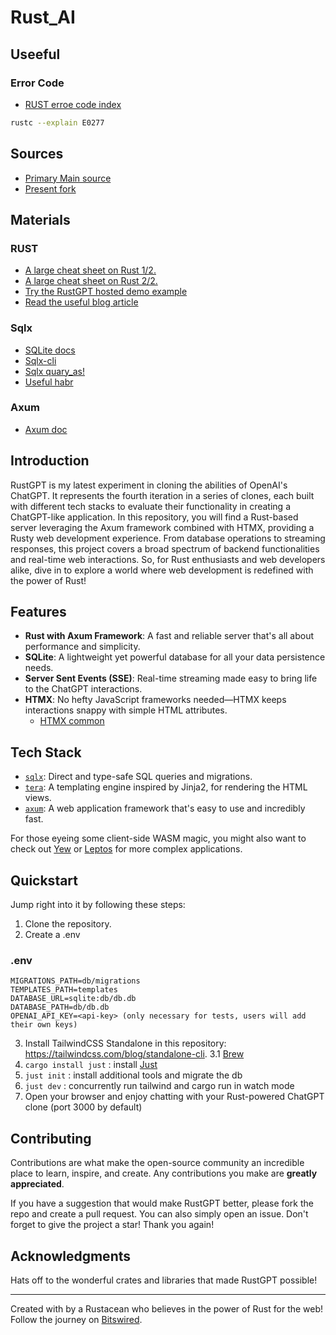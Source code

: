 # Rust_AI
## Useeful

### Error Code

- [RUST erroe code index](https://doc.rust-lang.org/error_codes/error-index.html)
```sh
rustc --explain E0277
```

## Sources

- [Primary Main source](https://github.com/bitswired/rustgpt)
- [Present fork](https://github.com/StripyRaven/rustgpt)

## Materials

### RUST

- [A large cheat sheet on Rust 1/2.](https://habr.com/ru/companies/timeweb/articles/785096/)
- [A large cheat sheet on Rust 2/2.](https://habr.com/ru/companies/timeweb/articles/787924/)
- [Try the RustGPT hosted demo example](https://rustgpt.bitswired.com)
- [Read the useful blog article](https://www.bitswired.com/en/blog/post/rustgpt-journey-rust-htmx-web-dev)

### Sqlx

- [SQLite docs](https://www.sqlite.org/docs.html)
- [Sqlx-cli](https://github.com/launchbadge/sqlx/blob/main/sqlx-cli/README.md)
- [Sqlx quary_as!](https://docs.rs/sqlx/latest/sqlx/macro.query_as.html)
- [Useful habr](https://habr.com/ru/companies/otus/articles/771288/)

### Axum

- [Axum doc](https://crates.io/crates/axum)

## Introduction

RustGPT is my latest experiment in cloning the abilities of OpenAI's ChatGPT. It represents the fourth iteration in a series of clones, each built with different tech stacks to evaluate their functionality in creating a ChatGPT-like application.
In this repository, you will find a Rust-based server leveraging the Axum framework combined with HTMX, providing a Rusty web development experience. From database operations to streaming responses, this project covers a broad spectrum of backend functionalities and real-time web interactions.
So, for Rust enthusiasts and web developers alike, dive in to explore a world where web development is redefined with the power of Rust!

## Features

- **Rust with Axum Framework**: A fast and reliable server that's all about performance and simplicity.
- **SQLite**: A lightweight yet powerful database for all your data persistence needs.
- **Server Sent Events (SSE)**: Real-time streaming made easy to bring life to the ChatGPT interactions.
- **HTMX**: No hefty JavaScript frameworks needed—HTMX keeps interactions snappy with simple HTML attributes.
  - [HTMX common](https://habr.com/ru/companies/hexlet/articles/592961/)

## Tech Stack

- [`sqlx`](https://github.com/launchbadge/sqlx): Direct and type-safe SQL queries and migrations.
- [`tera`](https://github.com/Keats/tera): A templating engine inspired by Jinja2, for rendering the HTML views.
- [`axum`](https://github.com/tokio-rs/axum): A web application framework that's easy to use and incredibly fast.

For those eyeing some client-side WASM magic, you might also want to check out [Yew](https://github.com/yewstack/yew) or [Leptos](https://github.com/LeptosProject/leptos) for more complex applications.

## Quickstart

Jump right into it by following these steps:

1. Clone the repository.
2. Create a .env

### .env
```env
MIGRATIONS_PATH=db/migrations
TEMPLATES_PATH=templates
DATABASE_URL=sqlite:db/db.db
DATABASE_PATH=db/db.db
OPENAI_API_KEY=<api-key> (only necessary for tests, users will add their own keys)
```

3. Install TailwindCSS Standalone in this repository: https://tailwindcss.com/blog/standalone-cli.
  3.1 [Brew](https://formulae.brew.sh/formula/tailwindcss)
4. `cargo install just` : install [Just](https://github.com/casey/just)
5. `just init`          : install additional tools and migrate the db
6. `just dev`           : concurrently run tailwind and cargo run in watch mode
7. Open your browser and enjoy chatting with your Rust-powered ChatGPT clone (port 3000 by default)

## Contributing

Contributions are what make the open-source community an incredible place to learn, inspire, and create. Any contributions you make are **greatly appreciated**.

If you have a suggestion that would make RustGPT better, please fork the repo and create a pull request. You can also simply open an issue. Don't forget to give the project a star! Thank you again!

## Acknowledgments

Hats off to the wonderful crates and libraries that made RustGPT possible!

---

Created with by a Rustacean who believes in the power of Rust for the web!
Follow the journey on [Bitswired](https://www.bitswired.com).
